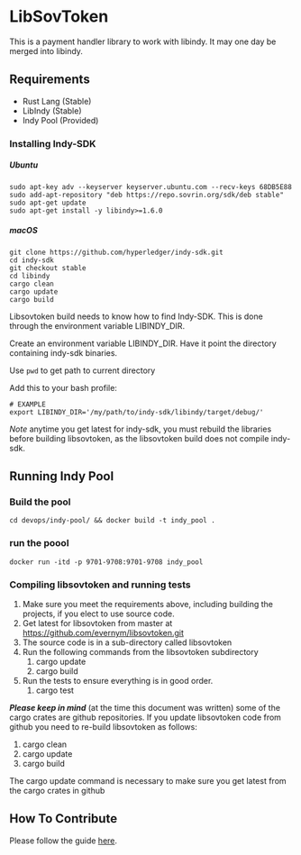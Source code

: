 # LibSovToken


This is a payment handler library to work with libindy. It may one day be merged into libindy.


## Requirements

* Rust Lang (Stable)
* LibIndy (Stable)
* Indy Pool (Provided)

### Installing Indy-SDK

##### Ubuntu


``` shell
sudo apt-key adv --keyserver keyserver.ubuntu.com --recv-keys 68DB5E88
sudo add-apt-repository "deb https://repo.sovrin.org/sdk/deb stable"
sudo apt-get update
sudo apt-get install -y libindy>=1.6.0
```


##### macOS

```shell
git clone https://github.com/hyperledger/indy-sdk.git
cd indy-sdk
git checkout stable 
cd libindy
cargo clean 
cargo update
cargo build
```
Libsovtoken build needs to know how to find Indy-SDK. This is done through the environment variable LIBINDY_DIR.

Create an environment variable LIBINDY_DIR. Have it point the directory containing indy-sdk binaries.

Use `pwd` to get path to current directory

Add this to your bash profile:

```shell 
# EXAMPLE 
export LIBINDY_DIR='/my/path/to/indy-sdk/libindy/target/debug/'
```

*Note* anytime you get latest for indy-sdk, you must rebuild the libraries before building libsovtoken, as the libsovtoken build does not compile indy-sdk.

## Running Indy Pool 

### Build the pool
```shell
cd devops/indy-pool/ && docker build -t indy_pool . 
```

### run the poool
``` shell
docker run -itd -p 9701-9708:9701-9708 indy_pool
```
### Compiling libsovtoken and running tests
1) Make sure you meet the requirements above, including building the projects, if you elect to use source code.
2) Get latest for libsovtoken from master at https://github.com/evernym/libsovtoken.git
3) The source code is in a sub-directory called libsovtoken
4) Run the following commands from the libsovtoken subdirectory
   1) cargo update
   2) cargo build
5) Run the tests to ensure everything is in good order.
   1) cargo test

***Please keep in mind*** (at the time this document was written) some of the cargo crates are github repositories.
If you update libsovtoken code from github you need to re-build libsovtoken as follows:
1) cargo clean
2) cargo update
3) cargo build

The cargo update command is necessary to make sure you get latest from the cargo crates in github

## How To Contribute

Please follow the guide [here](./doc/pull-request.md).